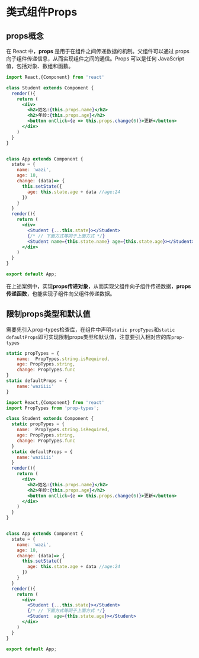 # 类式组件Props

## props概念

在 React 中，**props** 是用于在组件之间传递数据的机制。父组件可以通过 props 向子组件传递信息，从而实现组件之间的通信。Props 可以是任何 JavaScript 值，包括对象、数组和函数。

```jsx
import React,{Component} from 'react'

class Student extends Component {
  render(){
    return (
      <div>
        <h2>姓名:{this.props.name}</h2>
        <h2>年龄:{this.props.age}</h2>
        <button onClick={e => this.props.change(6)}>更新</button>
      </div>
    )
  }
}


class App extends Component {
  state = {
    name: 'wazi',
    age: 18,
    change: (data)=> {
      this.setState({
        age: this.state.age + data //age:24
      })
    }
  }
  render(){
    return (
      <div>
        <Student {...this.state}></Student>
        {/* // 下面方式等同于上面方式 */}
        <Student name={this.state.name} age={this.state.age}></Student>
      </div>
    )
  }
}

export default App;
```

在上述案例中，实现**props传递对象**，从而实现父组件向子组件传递数据，**props传递函数**，也能实现子组件向父组件传递数据。

## 限制props类型和默认值

需要先引入prop-types检查库，在组件中声明`static propTypes`和`static defaultProps`即可实现限制props类型和默认值，注意要引入相对应的库`prop-types`

```jsx
static propTypes = {
    name:  PropTypes.string.isRequired,
    age: PropTypes.string,
    change: PropTypes.func
}
static defaultProps = {
    name:'waziiii'
}
```

```jsx
import React,{Component} from 'react'
import PropTypes from 'prop-types';

class Student extends Component {
  static propTypes = {
    name:  PropTypes.string.isRequired,
    age: PropTypes.string,
    change: PropTypes.func
  }
  static defaultProps = {
    name:'waziiii'
  } 
  render(){
    return (
      <div>
        <h2>姓名:{this.props.name}</h2>
        <h2>年龄:{this.props.age}</h2>
        <button onClick={e => this.props.change(6)}>更新</button>
      </div>
    )
  }
}


class App extends Component {
  state = {
    name: 'wazi',
    age: 18,
    change: (data)=> {
      this.setState({
        age: this.state.age + data //age:24
      })
    }
  }
  render(){
    return (
      <div>
        <Student {...this.state}></Student>
        {/* // 下面方式等同于上面方式 */}
        <Student  age={this.state.age}></Student>
      </div>
    )
  }
}

export default App;
```

